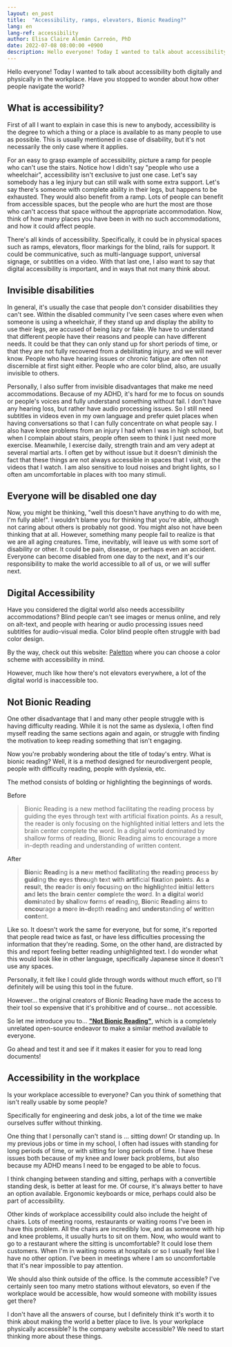 ```yaml
---
layout: en_post
title:  "Accessibility, ramps, elevators, Bionic Reading?"
lang: en
lang-ref: accessibility
author: Elisa Claire Alemán Carreón, PhD
date: 2022-07-08 08:00:00 +0900
description: Hello everyone! Today I wanted to talk about accessibility both digitally and physically in the workplace. Have you stopped to wonder about how other people navigate the world?
---
```


Hello everyone! Today I wanted to talk about accessibility both digitally and physically in the workplace. Have you stopped to wonder about how other people navigate the world?

## What is accessibility?

First of all I want to explain in case this is new to anybody, accessibility is the degree to which a thing or a place is available to as many people to use as possible. This is usually mentioned in case of disability, but it's not necessarily the only case where it applies.

For an easy to grasp example of accessibility, picture a ramp for people who can't use the stairs. Notice how I didn't say "people who use a wheelchair", accessibility isn't exclusive to just one case. Let's say somebody has a leg injury but can still walk with some extra support. Let's say there's someone with complete ability in their legs, but happens to be exhausted. They would also benefit from a ramp. Lots of people can benefit from accessible spaces, but the people who are hurt the most are those who can't access that space without the appropriate accommodation. Now, think of how many places you have been in with no such accommodations, and how it could affect people.

There's all kinds of accessibility. Specifically, it could be in physical spaces such as ramps, elevators, floor markings for the blind, rails for support. It could be communicative, such as multi-language support, universal signage, or subtitles on a video. With that last one, I also want to say that digital accessibility is important, and in ways that not many think about. 

## Invisible disabilities

In general, it's usually the case that people don't consider disabilities they can't see. Within the disabled community I've seen cases where even when someone is using a wheelchair, if they stand up and display the ability to use their legs, are accused of being lazy or fake. We have to understand that different people have their reasons and people can have different needs. It could be that they can only stand up for short periods of time, or that they are not fully recovered from a debilitating injury, and we will never know. People who have hearing issues or chronic fatigue are often not discernible at first sight either. People who are color blind, also, are usually invisible to others.

Personally, I also suffer from invisible disadvantages that make me need accommodations. Because of my ADHD, it's hard for me to focus on sounds or people's voices and fully understand something without fail. I don't have any hearing loss, but rather have audio processing issues. So I still need subtitles in videos even in my own language and prefer quiet places when having conversations so that I can fully concentrate on what people say. I also have knee problems from an injury I had when I was in high school, but when I complain about stairs, people often seem to think I just need more exercise. Meanwhile, I exercise daily, strength train and am very adept at several martial arts. I often get by without issue but it doesn't diminish the fact that these things are not always accessible in spaces that I visit, or the videos that I watch. I am also sensitive to loud noises and bright lights, so I often am uncomfortable in places with too many stimuli.

## Everyone will be disabled one day

Now, you might be thinking, "well this doesn't have anything to do with me, I'm fully able!". I wouldn't blame you for thinking that you're able, although not caring about others is probably not good. You might also not have been thinking that at all. However, something many people fail to realize is that we are all aging creatures. Time, inevitably, will leave us with some sort of disability or other. It could be pain, disease, or perhaps even an accident. Everyone can become disabled from one day to the next, and it's our responsibility to make the world accessible to all of us, or we will suffer next.

## Digital Accessibility

Have you considered the digital world also needs accessibility accommodations? Blind people can't see images or menus online, and rely on alt-text, and people with hearing or audio processing issues need subtitles for audio-visual media. Color blind people often struggle with bad color design. 

By the way, check out this website: [Paletton](https://paletton.com) where you can choose a color scheme with accessibility in mind.

However, much like how there's not elevators everywhere, a lot of the digital world is inaccessible too.

## Not Bionic Reading

One other disadvantage that I and many other people struggle with is having difficulty reading. While it is not the same as dyslexia, I often find myself reading the same sections again and again, or struggle with finding the motivation to keep reading something that isn't engaging.

Now you're probably wondering about the title of today's entry. What is bionic reading? Well, it is a method designed for neurodivergent people, people with difficulty reading, people with dyslexia, etc. 

The method consists of bolding or highlighting the beginnings of words.

Before
> Bionic Reading is a new method facilitating the reading process by guiding the eyes through text with artificial fixation points. As a result, the reader is only focusing on the highlighted initial letters and lets the brain center complete the word. In a digital world dominated by shallow forms of reading, Bionic Reading aims to encourage a more in-depth reading and understanding of written content.

After
> **Bio**nic **Read**ing **i**s **a** **ne**w **met**hod **facili**tating **th**e **read**ing **proc**ess **b**y **guid**ing **th**e **ey**es **thro**ugh **te**xt **wi**th **artif**icial **fixa**tion **poin**ts. **A**s **a** **resu**lt, **th**e **rea**der **i**s **on**ly **focu**sing **o**n **th**e **highli**ghted **init**ial **lett**ers **an**d **le**ts **th**e **bra**in **cen**ter **comp**lete **th**e **wor**d. **I**n **a** **digi**tal **wor**ld **domi**nated **b**y **shal**low **for**ms **o**f **read**ing, **Bio**nic **Read**ing **ai**ms **t**o **encou**rage **a** **mo**re **in-d**epth **read**ing **an**d **underst**anding **o**f **writ**ten **cont**ent.

Like so. It doesn't work the same for everyone, but for some, it's reported that people read twice as fast, or have less difficulties processing the information that they're reading. Some, on the other hand, are distracted by this and report feeling better reading unhighlighted text. I do wonder what this would look like in other language, specifically Japanese since it doesn't use any spaces. 

Personally, it felt like I could glide through words without much effort, so I'll definitely will be using this tool in the future.

However... the original creators of Bionic Reading have made the access to their tool so expensive that it's prohibitive and of course... not accessible.

So let me introduce you to... [**"Not Bionic Reading"**](https://not-br.neocities.org/), which is a completely unrelated open-source endeavor to make a similar method available to everyone.

Go ahead and test it and see if it makes it easier for you to read long documents!

## Accessibility in the workplace

Is your workplace accessible to everyone? Can you think of something that isn't really usable by some people? 

Specifically for engineering and desk jobs, a lot of the time we make ourselves suffer without thinking. 

One thing that I personally can't stand is ... sitting down! Or standing up. In my previous jobs or time in my school, I often had issues with standing for long periods of time, or with sitting for long periods of time. I have these issues both because of my knee and lower back problems, but also because my ADHD means I need to be engaged to be able to focus.

I think changing between standing and sitting, perhaps with a convertible standing desk, is better at least for me. Of course, it's always better to have an option available. Ergonomic keyboards or mice, perhaps could also be part of accessibility. 

Other kinds of workplace accessibility could also include the height of chairs. Lots of meeting rooms, restaurants or waiting rooms I've been in have this problem. All the chairs are incredibly low, and as someone with hip and knee problems, it usually hurts to sit on them. Now, who would want to go to a restaurant where the sitting is uncomfortable? It could lose them customers. When I'm in waiting rooms at hospitals or so I usually feel like I have no other option. I've been in meetings where I am so uncomfortable that it's near impossible to pay attention.

We should also think outside of the office. Is the commute accessible? I've certainly seen too many metro stations without elevators, so even if the workplace would be accessible, how would someone with mobility issues get there?

I don't have all the answers of course, but I definitely think it's worth it to think about making the world a better place to live. Is your workplace physically accessible? Is the company website accessible? We need to start thinking more about these things.
